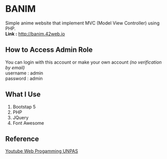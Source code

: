 # BANIM

Simple anime website that implement MVC (Model View Controller) using PHP.
<br>
<b>Link :</b> <a href="http://banim.42web.io" target="_blank">http://banim.42web.io</a>

## How to Access Admin Role

You can login with this account or make your own account <i>(no verification by email)</i>
<br>
username : admin <br>
password : admin

## What I Use

<ol>
  <li>Bootstap 5</li>
  <li>PHP</li>
  <li>JQuery</li>
  <li>Font Awesome</li>
</ol>

## Reference

<a href="https://www.youtube.com/playlist?list=PLFIM0718LjIVEh_d-h5wAjsdv2W4SAtkx">Youtube Web Progamming UNPAS</a>
